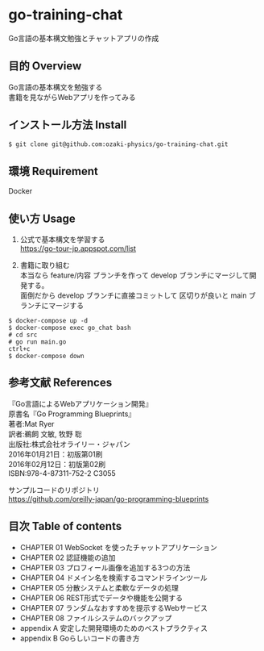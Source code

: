 # go-training-chat
Go言語の基本構文勉強とチャットアプリの作成

## 目的 Overview
Go言語の基本構文を勉強する<br>
書籍を見ながらWebアプリを作ってみる

## インストール方法 Install
```bash
$ git clone git@github.com:ozaki-physics/go-training-chat.git
```

## 環境 Requirement
Docker

## 使い方 Usage
1. 公式で基本構文を学習する<br>
https://go-tour-jp.appspot.com/list

2. 書籍に取り組む<br>
本当なら feature/内容 ブランチを作って develop ブランチにマージして開発する。<br>
面倒だから develop ブランチに直接コミットして 区切りが良いと main ブランチにマージする

```
$ docker-compose up -d
$ docker-compose exec go_chat bash
# cd src
# go run main.go
ctrl+c
$ docker-compose down
```

## 参考文献 References
『Go言語によるWebアプリケーション開発』<br>
原書名『Go Programming Blueprints』<br>
著者:Mat Ryer<br>
訳者:鵜飼 文敏, 牧野 聡<br>
出版社:株式会社オライリー・ジャパン<br>
2016年01月21日：初版第01刷<br>
2016年02月12日：初版第02刷<br>
ISBN:978-4-87311-752-2 C3055

サンプルコードのリポジトリ<br>
https://github.com/oreilly-japan/go-programming-blueprints

## 目次 Table of contents
- CHAPTER 01 WebSocket を使ったチャットアプリケーション
- CHAPTER 02 認証機能の追加
- CHAPTER 03 プロフィール画像を追加する3つの方法
- CHAPTER 04 ドメイン名を検索するコマンドラインツール
- CHAPTER 05 分散システムと柔軟なデータの処理
- CHAPTER 06 REST形式でデータや機能を公開する
- CHAPTER 07 ランダムなおすすめを提示するWebサービス
- CHAPTER 08 ファイルシステムのバックアップ
- appendix A 安定した開発環境のためのベストプラクティス
- appendix B Goらしいコードの書き方

